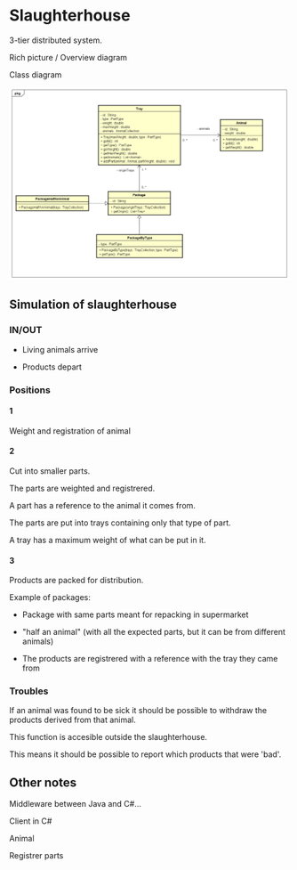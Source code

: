 # Slaughterhouse
3-tier distributed system. 

Rich picture / Overview diagram

Class diagram

![Model](https://raw.githubusercontent.com/sirasmu/Slaughterhouse/master/Class%20Diagram%20Slaughterhouse.png?token=AQ9lL0Z55nKYRkg4cAXjdYGTbfRSedvOks5aDFI9wA%3D%3D)

## Simulation of slaughterhouse

### IN/OUT
- Living animals arrive

- Products depart

### Positions

#### 1
Weight and registration of animal

#### 2
Cut into smaller parts. 

The parts are weighted and registrered. 

A part has a reference to the animal it comes from. 

The parts are put into trays containing only that type of part.

A tray has a maximum weight of what can be put in it.

#### 3
Products are packed for distribution. 

Example of packages: 

- Package with same parts meant for repacking in supermarket

- "half an animal" (with all the expected parts, but it can be from different animals)

- The products are registrered with a reference with the tray they came from

### Troubles

If an animal was found to be sick it should be possible to withdraw the products derived from that animal. 

This function is accesible outside the slaughterhouse.

This means it should be possible to report which products that were 'bad'.

## Other notes

Middleware between Java and C#...

Client in C#

Animal

Registrer parts

